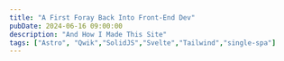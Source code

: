 ```yaml
---
title: "A First Foray Back Into Front-End Dev"
pubDate: 2024-06-16 09:00:00
description: "And How I Made This Site"
tags: ["Astro", "Qwik","SolidJS","Svelte","Tailwind","single-spa"]
---
```

